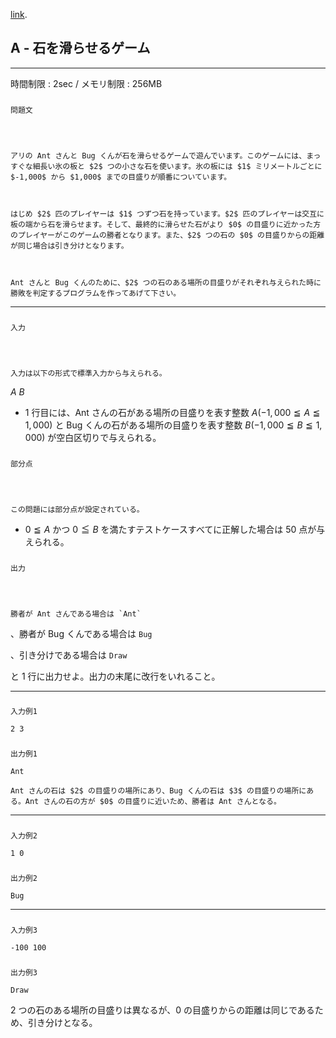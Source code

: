[link](http://arc020.contest.atcoder.jp/tasks/arc020_1).

## A - 石を滑らせるゲーム

----------

時間制限 : 2sec / メモリ制限 : 256MB

### 
	問題文



	アリの Ant さんと Bug くんが石を滑らせるゲームで遊んでいます。このゲームには、まっすぐな細長い氷の板と $2$ つの小さな石を使います。氷の板には $1$ ミリメートルごとに $-1,000$ から $1,000$ までの目盛りが順番についています。



	はじめ $2$ 匹のプレイヤーは $1$ つずつ石を持っています。$2$ 匹のプレイヤーは交互に板の端から石を滑らせます。そして、最終的に滑らせた石がより $0$ の目盛りに近かった方のプレイヤーがこのゲームの勝者となります。また、$2$ つの石の $0$ の目盛りからの距離が同じ場合は引き分けとなります。



	Ant さんと Bug くんのために、$2$ つの石のある場所の目盛りがそれぞれ与えられた時に勝敗を判定するプログラムを作ってあげて下さい。


----------

### 
	入力



	入力は以下の形式で標準入力から与えられる。


>
$A$ $B$


* $1$ 行目には、Ant さんの石がある場所の目盛りを表す整数 $A (-1,000 ≦ A ≦ 1,000)$ と Bug くんの石がある場所の目盛りを表す整数 $B (-1,000 ≦ B ≦ 1,000)$ が空白区切りで与えられる。
	
### 
	部分点



	この問題には部分点が設定されている。


* $0 ≦ A$ かつ $0 ≦ B$ を満たすテストケースすべてに正解した場合は $50$ 点が与えられる。
	
### 
	出力



	勝者が Ant さんである場合は `Ant`

、勝者が Bug くんである場合は `Bug`

、引き分けである場合は `Draw`

 と $1$ 行に出力せよ。出力の末尾に改行をいれること。


----------

### 
	入力例1


```
2 3
```

### 
	出力例1


```
Ant
```


	Ant さんの石は $2$ の目盛りの場所にあり、Bug くんの石は $3$ の目盛りの場所にある。Ant さんの石の方が $0$ の目盛りに近いため、勝者は Ant さんとなる。


----------

### 
	入力例2


```
1 0
```

### 
	出力例2


```
Bug
```

----------

### 
	入力例3


```
-100 100
```

### 
	出力例3


```
Draw
```

$2$ つの石のある場所の目盛りは異なるが、$0$ の目盛りからの距離は同じであるため、引き分けとなる。


